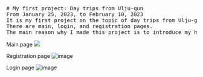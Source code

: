 <pre>
# My first project: Day trips from Ulju-gun
From January 25, 2023, to February 10, 2023
It is my first project on the topic of day trips from Ulju-gun.
There are main, login, and registration pages.
The main reason why I made this project is to introduce my hometown.
</pre>

Main page
<img src="https://img1.daumcdn.net/thumb/R1280x0/?scode=mtistory2&fname=https%3A%2F%2Fblog.kakaocdn.net%2Fdn%2FbhFBAG%2Fbtr7iJqp6y7%2FD8FY0DphUMEjSHkbF55CF1%2Fimg.png">

Registration page
![image](https://user-images.githubusercontent.com/124529023/231778261-795d468f-117e-4769-a743-2e0fb78e5c05.png)

Login page
![image](https://user-images.githubusercontent.com/124529023/231778362-a5ea95f2-3ba9-4f03-824a-317211e62cc4.png)

